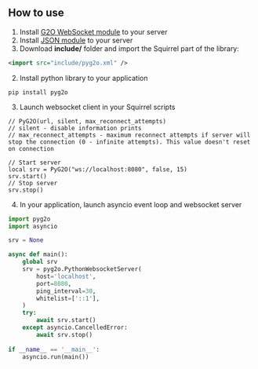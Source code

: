 ## How to use
1. Install [G2O WebSocket module](https://github.com/AURUMVORXX/G2O-WebSocket) to your server
2. Install [JSON module](https://gitlab.com/GothicMultiplayerTeam/modules/json) to your server
3. Download **include/** folder and import the Squirrel part of the library:
```xml
<import src="include/pyg2o.xml" />
```
2. Install python library to your application
```
pip install pyg2o
```
3. Launch websocket client in your Squirrel scripts
```
// PyG2O(url, silent, max_reconnect_attempts)
// silent - disable information prints
// max_reconnect_attempts - maximum reconnect attempts if server will stop the connection (0 - infinite attempts). This value doesn't reset on connection

// Start server
local srv = PyG2O("ws://localhost:8080", false, 15)
srv.start()
// Stop server
srv.stop()
```
4. In your application, launch asyncio event loop and websocket server
```python
import pyg2o
import asyncio

srv = None

async def main():
    global srv
    srv = pyg2o.PythonWebsocketServer(
        host='localhost',
        port=8080,
        ping_interval=30,
        whitelist=['::1'],
    )
    try:
        await srv.start()
    except asyncio.CancelledError:
        await srv.stop()
        
if __name__ == '__main__':
    asyncio.run(main())
```